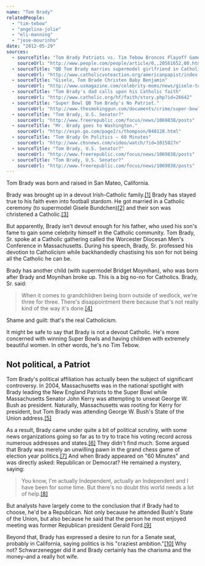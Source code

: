 ```yaml
---
name: "Tom Brady"
relatedPeople:
  - "tim-tebow"
  - "angelina-jolie"
  - "eli-manning"
  - "jose-mourinho"
date: "2012-05-29"
sources:
  - sourceTitle: "Tom Brady Patriots vs. Tim Tebow Broncos Playoff Game"
    sourceUrl: "http://www.people.com/people/article/0,,20561652,00.html"
  - sourceTitle: "QB Tom Brady marries supermodel girlfriend in Catholic \"ceremony.\""
    sourceUrl: "http://www.catholicvoteaction.org/americanpapist/index.php?p=3010"
  - sourceTitle: "Gisele, Tom Brade Christen Baby Benjamin"
    sourceUrl: "http://www.usmagazine.com/celebrity-moms/news/gisele-tom-brady-christen-baby-benjamin--2010236"
  - sourceTitle: "Tom Brady's dad calls upon his Catholic faith"
    sourceUrl: "http://www.catholic.org/hf/faith/story.php?id=26642"
  - sourceTitle: "Super Bowl QB Tom Brady's No Patriot."
    sourceUrl: "http://www.thesmokinggun.com/documents/crime/super-bowl-qb-tom-bradys-no-patriot"
  - sourceTitle: "Tom Brady, U.S. Senator?"
    sourceUrl: "http://www.freerepublic.com/focus/news/1069838/posts"
  - sourceTitle: "Mr. Brady goes to Washington."
    sourceUrl: "http://espn.go.com/page2/s/thompson/040128.html"
  - sourceTitle: "Tom Brady On Politics – 60 Minutes"
    sourceUrl: "http://www.cbsnews.com/video/watch/?id=1015827n"
  - sourceTitle: "Tom Brady, U.S. Senator?"
    sourceUrl: "http://www.freerepublic.com/focus/news/1069838/posts"
  - sourceTitle: "Tom Brady, U.S. Senator?"
    sourceUrl: "http://www.freerepublic.com/focus/news/1069838/posts"
---
```


Tom Brady was born and raised in San Mateo, California.

Brady was brought up in a devout Irish-Catholic family.<a class="source-citation" href="http://www.people.com/people/article/0,,20561652,00.html" title="Tom Brady Patriots vs. Tim Tebow Broncos Playoff Game">[1]</a> Brady has stayed true to his faith even into football stardom. He got married in a Catholic ceremony (to supermodel Gisele Bundchen)<a class="source-citation" href="http://www.catholicvoteaction.org/americanpapist/index.php?p=3010" title="QB Tom Brady marries supermodel girlfriend in Catholic &quot;ceremony.&quot;">[2]</a> and their son was christened a Catholic.<a class="source-citation" href="http://www.usmagazine.com/celebrity-moms/news/gisele-tom-brady-christen-baby-benjamin--2010236" title="Gisele, Tom Brade Christen Baby Benjamin">[3]</a>

But apparently, Brady isn't devout enough for his father, who used his son's fame to gain some celebrity himself in the Catholic community. Tom Brady, Sr. spoke at a Catholic gathering called the Worcester Diocesan Men's Conference in Massachusetts. During his speech, Brady, Sr. professed his devotion to Catholicism while backhandedly chastising his son for not being all the Catholic he can be.

Brady has another child (with supermodel Bridget Moynihan), who was born after Brady and Moynihan broke up. This is a big no-no for Catholics. Brady, Sr. said:

>When it comes to grandchildren being born outside of wedlock, we're three for three. There's disappointment there because that's not really kind of the way it's done.<a class="source-citation" href="http://www.catholic.org/hf/faith/story.php?id=26642" title="Tom Brady&apos;s dad calls upon his Catholic faith">[4]</a>

Shame and guilt: that's the real Catholicism.

It might be safe to say that Brady is not a devout Catholic. He's more concerned with winning Super Bowls and having children with extremely beautiful women. In other words, he's no Tim Tebow.


## Not political, a Patriot

Tom Brady's political affiliation has actually been the subject of significant controversy. In 2004, Massachusetts was in the national spotlight with Brady leading the New England Patriots to the Super Bowl while Massachusetts Senator John Kerry was attempting to unseat George W. Bush as president. Naturally, Massachusetts was rooting for Kerry for president, but Tom Brady was attending George W. Bush's State of the Union address.<a class="source-citation" href="http://www.thesmokinggun.com/documents/crime/super-bowl-qb-tom-bradys-no-patriot" title="Super Bowl QB Tom Brady&apos;s No Patriot.">[5]</a>

As a result, Brady came under quite a bit of political scrutiny, with some news organizations going so far as to try to trace his voting record across numerous addresses and states.<a class="source-citation" href="http://www.freerepublic.com/focus/news/1069838/posts" title="Tom Brady, U.S. Senator?">[6]</a> They didn't find much. Some argued that Brady was merely an unwilling pawn in the grand chess game of election year politics.<a class="source-citation" href="http://espn.go.com/page2/s/thompson/040128.html" title="Mr. Brady goes to Washington.">[7]</a> And when Brady appeared on "60 Minutes" and was directly asked: Republican or Democrat? He remained a mystery, saying:

>You know, I'm actually Independent, actually an Independent and I have been for some time. But there's no doubt this world needs a lot of help.<a class="source-citation" href="http://www.cbsnews.com/video/watch/?id=1015827n" title="Tom Brady On Politics – 60 Minutes">[8]</a>

But analysts have largely come to the conclusion that if Brady had to choose, he'd be a Republican. Not only because he attended Bush's State of the Union, but also because he said that the person he most enjoyed meeting was former Republican president Gerald Ford.<a class="source-citation" href="http://www.freerepublic.com/focus/news/1069838/posts" title="Tom Brady, U.S. Senator?">[9]</a>

Beyond that, Brady has expressed a desire to run for a Senate seat, probably in California, saying politics is his "craziest ambition."<a class="source-citation" href="http://www.freerepublic.com/focus/news/1069838/posts" title="Tom Brady, U.S. Senator?">[10]</a> Why not? Schwarzenegger did it and Brady certainly has the charisma and the money–and a really hot wife.